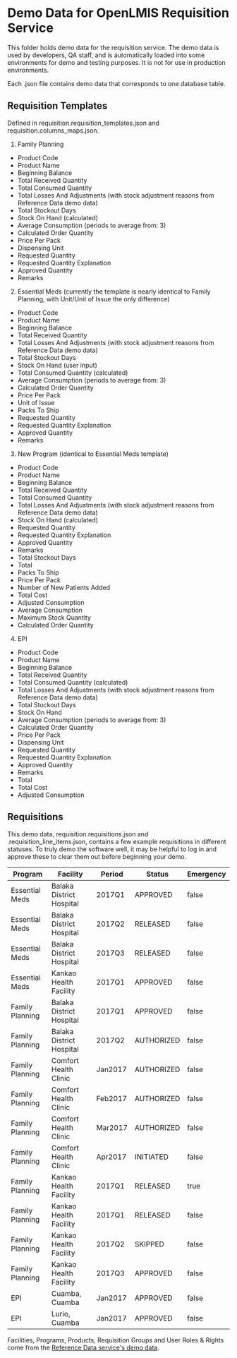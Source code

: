 # Demo Data for OpenLMIS Requisition Service
This folder holds demo data for the requisition service. The demo data is used by developers, QA
staff, and is automatically loaded into some environments for demo and testing purposes. It is not
for use in production environments.

Each .json file contains demo data that corresponds to one database table.

## Requisition Templates

Defined in requisition.requisition_templates.json and requisition.columns_maps.json.

1. Family Planning
  * Product Code
  * Product Name
  * Beginning Balance
  * Total Received Quantity
  * Total Consumed Quantity
  * Total Losses And Adjustments (with stock adjustment reasons from Reference Data demo data)
  * Total Stockout Days
  * Stock On Hand (calculated)
  * Average Consumption (periods to average from: 3)
  * Calculated Order Quantity
  * Price Per Pack
  * Dispensing Unit
  * Requested Quantity
  * Requested Quantity Explanation
  * Approved Quantity
  * Remarks
2. Essential Meds (currently the template is nearly identical to Family Planning, with Unit/Unit of
  Issue the only difference)
  * Product Code
  * Product Name
  * Beginning Balance
  * Total Received Quantity
  * Total Losses And Adjustments (with stock adjustment reasons from Reference Data demo data)
  * Total Stockout Days
  * Stock On Hand (user input)
  * Total Consumed Quantity (calculated)
  * Average Consumption (periods to average from: 3)
  * Calculated Order Quantity
  * Price Per Pack
  * Unit of Issue
  * Packs To Ship
  * Requested Quantity
  * Requested Quantity Explanation
  * Approved Quantity
  * Remarks
3. New Program (identical to Essential Meds template)
  * Product Code
  * Product Name
  * Beginning Balance
  * Total Received Quantity
  * Total Consumed Quantity
  * Total Losses And Adjustments (with stock adjustment reasons from Reference Data demo data)
  * Stock On Hand (calculated)
  * Requested Quantity
  * Requested Quantity Explanation
  * Approved Quantity
  * Remarks
  * Total Stockout Days
  * Total
  * Packs To Ship
  * Price Per Pack
  * Number of New Patients Added
  * Total Cost
  * Adjusted Consumption
  * Average Consumption
  * Maximum Stock Quantity
  * Calculated Order Quantity
4. EPI
  * Product Code
  * Product Name
  * Beginning Balance
  * Total Received Quantity
  * Total Consumed Quantity (calculated)
  * Total Losses And Adjustments (with stock adjustment reasons from Reference Data demo data)
  * Total Stockout Days
  * Stock On Hand
  * Average Consumption (periods to average from: 3)
  * Calculated Order Quantity
  * Price Per Pack
  * Dispensing Unit
  * Requested Quantity
  * Requested Quantity Explanation
  * Approved Quantity
  * Remarks
  * Total
  * Total Cost
  * Adjusted Consumption

## Requisitions

This demo data, requisition.requisitions.json and .requisition_line_items.json, contains a few
example requisitions in different statuses. To truly demo the software well, it may be helpful
to log in and approve these to clear them out before beginning your demo.

|Program        |Facility                |Period |Status    |Emergency|
|---------------|------------------------|-------|----------|---------|
|Essential Meds |Balaka District Hospital|2017Q1 |APPROVED  | false   |
|Essential Meds |Balaka District Hospital|2017Q2 |RELEASED  | false   |
|Essential Meds |Balaka District Hospital|2017Q3 |RELEASED  | false   |
|Essential Meds |Kankao Health Facility  |2017Q1 |APPROVED  | false   |
|Family Planning|Balaka District Hospital|2017Q1 |APPROVED  | false   |
|Family Planning|Balaka District Hospital|2017Q2 |AUTHORIZED| false   |
|Family Planning|Comfort Health Clinic   |Jan2017|AUTHORIZED| false   |
|Family Planning|Comfort Health Clinic   |Feb2017|AUTHORIZED| false   |
|Family Planning|Comfort Health Clinic   |Mar2017|AUTHORIZED| false   |
|Family Planning|Comfort Health Clinic   |Apr2017|INITIATED | false   |
|Family Planning|Kankao Health Facility  |2017Q1 |RELEASED  | true    |
|Family Planning|Kankao Health Facility  |2017Q1 |RELEASED  | false   |
|Family Planning|Kankao Health Facility  |2017Q2 |SKIPPED   | false   |
|Family Planning|Kankao Health Facility  |2017Q3 |APPROVED  | false   |
|EPI            |Cuamba, Cuamba          |Jan2017|APPROVED  | false   |
|EPI            |Lurio, Cuamba           |Jan2017|APPROVED  | false   |

Facilities, Programs, Products, Requisition Groups and User Roles & Rights come from the
[Reference Data service's demo data](https://github.com/OpenLMIS/openlmis-referencedata/tree/master/demo-data).
